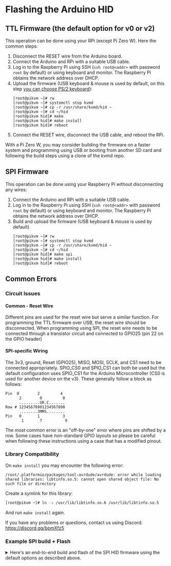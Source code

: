 # Flashing the Arduino HID

## TTL Firmware (the default option for v0 or v2)
This operation can be done using your RPi (except Pi Zero W). Here the common steps:

 1. Disconnect the RESET wire from the Arduino board.
 1. Connect the Arduino and RPi with a suitable USB cable.
 1. Log in to the Raspberry Pi using SSH (`ssh root@<addr>` with password `root` by default) or using keyboard and monitor. The Raspberry Pi obtains the network address over DHCP.
 1. Upload the firmware (USB keyboard & mouse is used by default, on this step [you can choose PS/2 keyboard](arduino_hid.md#ps2-keyboard)):
    ```shell
    [root@pikvm ~]# rw
    [root@pikvm ~]# systemctl stop kvmd
    [root@pikvm ~]# cp -r /usr/share/kvmd/hid ~
    [root@pikvm ~]# cd ~/hid
    [root@pikvm hid]# make
    [root@pikvm hid]# make install
    [root@pikvm hid]# reboot
    ```
 1. Connect the RESET wire, disconnect the USB cable, and reboot the RPi.

With a Pi Zero W, you may consider building the firmware on a faster system and programming using USB or booting from another SD card and following the build steps using a clone of the kvmd repo.

## SPI Firmware
This operation can be done using your Raspberry Pi without disconnecting any wires:

 1. Connect the Arduino and RPi with a suitable USB cable.
 1. Log in to the Raspberry Pi using SSH (`ssh root@<addr>` with password `root` by default) or using keyboard and monitor. The Raspberry Pi obtains the network address over DHCP.
 1. Build and upload the firmware (USB keyboard & mouse is used by default)
    ```shell
    [root@pikvm ~]# rw
    [root@pikvm ~]# systemctl stop kvmd
    [root@pikvm ~]# cp -r /usr/share/kvmd/hid ~
    [root@pikvm ~]# cd ~/hid
    [root@pikvm hid]# make spi
    [root@pikvm hid]# make install
    [root@pikvm hid]# reboot
    ```
## Common Errors

### Circuit Issues
#### Common - Reset Wire
Different pins are used for the reset wire but serve a similar function. For programming the TTL firmware over USB, the reset wire should be disconnected. When programming using SPI, the reset wire needs to be connected through a transistor circuit and connected to GPIO25 (pin 22 on the GPIO header)

#### SPI-specific Wiring
The 3v3, ground, Reset (GPIO25), MISO, MOSI, SCLK, and CS1 need to be connected appropriately. SPIO_CS0 and SPIO_CS1 can both be used but the default configuration uses SPIO_CS1 for the Arduino Microcontroller (CS0 is used for another device on the v3). These generally follow a block as follows:
```
Pin  0        2         4
      2        0         0
      .........GR.C.......
Row # 12345678901234567890
      ........3MMS........
Pin   0       1          3
       1       7          9
```

The most common error is an "off-by-one" error where pins are shifted by a row. Some cases have non-standard GPIO layouts so please be careful when following these instructions using a case that has a modified pinout.

### Library Compatibility
On `make install` you may encounter the following error:
```
/root/.platformio/packages/tool-avrdude/avrdude: error while loading shared libraries: libtinfo.so.5: cannot open shared object file: No such file or directory
```
Create a symlink for this library:
```bash
[root@pikvm ~]# ln -s /usr/lib/libtinfo.so.6 /usr/lib/libtinfo.so.5
```
And run `make install` again.

If you have any problems or questions, contact us using Discord: https://discord.gg/bpmXfz5

### Example SPI build + Flash
<details>
 <summary>Here's an end-to-end build and flash of the SPI HID firmware using the default options as described above.</summary>

```bash
[root@pikvm ~]# rw
[root@pikvm ~]# systemctl stop kvmd
[root@pikvm ~]# cp -r /usr/share/kvmd/hid ~
[root@pikvm ~]# cd ~/hid
[root@pikvm hid]# make spi
make _build E=spi
make[1]: Entering directory '/root/hid'
rm -f .current
platformio run --environment spi
************************************************************************************************************************************
If you like PlatformIO, please:
- follow us on Twitter to stay up-to-date on the latest project news > https://twitter.com/PlatformIO_Org
- star it on GitHub > https://github.com/platformio/platformio
- try PlatformIO IDE for embedded development > https://platformio.org/platformio-ide
************************************************************************************************************************************

Processing spi (platform: atmelavr; board: micro; framework: arduino)
------------------------------------------------------------------------------------------------------------------------------------
Platform Manager: Installing atmelavr
Unpacking  [####################################]  100%
Platform Manager: atmelavr @ 3.1.0 has been installed!
The platform 'atmelavr' has been successfully installed!
The rest of the packages will be installed later depending on your build environment.
Tool Manager: Installing platformio/toolchain-atmelavr @ ~1.50400.0
Downloading  [####################################]  100%
Unpacking  [####################################]  100%
Tool Manager: toolchain-atmelavr @ 1.50400.190710 has been installed!
Tool Manager: Installing platformio/framework-arduino-avr @ ~5.1.0
Downloading  [####################################]  100%
Unpacking  [####################################]  100%
Tool Manager: framework-arduino-avr @ 5.1.0 has been installed!
Tool Manager: Installing platformio/tool-avrdude @ *
Tool Manager: tool-avrdude @ 1.60300.200527 has been installed!
Tool Manager: Installing platformio/tool-scons @ ~4.40001.0
Unpacking  [####################################]  100%
Tool Manager: tool-scons @ 4.40001.0 has been installed!
Verbose mode can be enabled via `-v, --verbose` option
patch([], [])
patch([], [])
CONFIGURATION: https://docs.platformio.org/page/boards/atmelavr/micro.html
PLATFORM: Atmel AVR (3.1.0) > Arduino Micro
HARDWARE: ATMEGA32U4 16MHz, 2.50KB RAM, 28KB Flash
DEBUG: Current (simavr) On-board (simavr)
PACKAGES:
 - framework-arduino-avr 5.1.0
 - tool-avrdude 1.60300.200527 (6.3.0)
 - toolchain-atmelavr 1.50400.190710 (5.4.0)
LDF: Library Dependency Finder -> http://bit.ly/configure-pio-ldf
LDF Modes: Finder ~ chain, Compatibility ~ soft
Library Manager: Installing HID-Project @ 2.6.1
Library Manager: HID-Project @ 2.6.1 has been installed!
Library Manager: Installing git+https://github.com/Harvie/ps2dev#v0.0.3
git version 2.30.0
Cloning into '/root/hid/.platformio/.cache/tmp/pkg-installing-84arveu0'...
Note: switching to 'a043002178450772d72a58b0c42752a506fd4dea'.

You are in 'detached HEAD' state. You can look around, make experimental
changes and commit them, and you can discard any commits you make in this
state without impacting any branches by switching back to a branch.

If you want to create a new branch to retain commits you create, you may
do so (now or later) by using -c with the switch command. Example:

  git switch -c <new-branch-name>

Or undo this operation with:

  git switch -

Turn off this advice by setting config variable advice.detachedHead to false

Library Manager: ps2dev @ 0.0.3+sha.a043002 has been installed!
Library Manager: Installing digitalWriteFast @ 1.0.0
Library Manager: digitalWriteFast @ 1.0.0 has been installed!
Found 8 compatible libraries
Scanning dependencies...
Dependency Graph
|-- <HID-Project> 2.6.1
|   |-- <HID> 1.0
|-- <ps2dev> 0.0.3+sha.a043002
|-- <digitalWriteFast> 1.0.0
|-- <SPI> 1.0
Building in release mode
patch -p1 -d /root/hid/.platformio/packages/framework-arduino-avr < patches/no-main.patch
patching file cores/arduino/main.cpp
<lambda>([], [])
patch -p1 -d /root/hid/.platformio/packages/framework-arduino-avr < patches/optional-usb-serial.patch
patching file cores/arduino/PluggableUSB.cpp
patching file cores/arduino/USBCore.cpp
<lambda>([], [])
patch -p1 -d /root/hid/.platformio/packages/framework-arduino-avr < patches/get-plugged-endpoint.patch
patching file cores/arduino/PluggableUSB.h
<lambda>([], [])
patch -p1 -d /root/hid/.pio/libdeps/spi/HID-Project < patches/shut-up.patch
patching file src/KeyboardLayouts/ImprovedKeylayouts.h
<lambda>([], [])
patch -p1 -d /root/hid/.pio/libdeps/spi/HID-Project < patches/no-hid-singletones.patch
patching file src/SingleReport/BootKeyboard.cpp
patching file src/SingleReport/BootKeyboard.h
patching file src/SingleReport/BootMouse.cpp
patching file src/SingleReport/BootMouse.h
patching file src/SingleReport/SingleAbsoluteMouse.cpp
patching file src/SingleReport/SingleAbsoluteMouse.h
<lambda>([], [])
patch -p1 -d /root/hid/.pio/libdeps/spi/HID-Project < patches/absmouse-win-fix.patch
patching file src/SingleReport/SingleAbsoluteMouse.cpp
<lambda>([], [])
Compiling .pio/build/spi/src/main.cpp.o
Compiling .pio/build/spi/src/spi.cpp.o
Compiling .pio/build/spi/lib2d3/HID/HID.cpp.o
Compiling .pio/build/spi/libd81/HID-Project/MultiReport/AbsoluteMouse.cpp.o
Compiling .pio/build/spi/libd81/HID-Project/MultiReport/Consumer.cpp.o
Archiving .pio/build/spi/lib2d3/libHID.a
Indexing .pio/build/spi/lib2d3/libHID.a
Compiling .pio/build/spi/libd81/HID-Project/MultiReport/Gamepad.cpp.o
Compiling .pio/build/spi/libd81/HID-Project/MultiReport/ImprovedKeyboard.cpp.o
Compiling .pio/build/spi/libd81/HID-Project/MultiReport/ImprovedMouse.cpp.o
Compiling .pio/build/spi/libd81/HID-Project/MultiReport/NKROKeyboard.cpp.o
Compiling .pio/build/spi/libd81/HID-Project/MultiReport/SurfaceDial.cpp.o
Compiling .pio/build/spi/libd81/HID-Project/MultiReport/System.cpp.o
Compiling .pio/build/spi/libd81/HID-Project/SingleReport/BootKeyboard.cpp.o
Compiling .pio/build/spi/libd81/HID-Project/SingleReport/BootMouse.cpp.o
Compiling .pio/build/spi/libd81/HID-Project/SingleReport/RawHID.cpp.o
Compiling .pio/build/spi/libd81/HID-Project/SingleReport/SingleAbsoluteMouse.cpp.o
Compiling .pio/build/spi/libd81/HID-Project/SingleReport/SingleConsumer.cpp.o
Compiling .pio/build/spi/libd81/HID-Project/SingleReport/SingleGamepad.cpp.o
Compiling .pio/build/spi/libd81/HID-Project/SingleReport/SingleNKROKeyboard.cpp.o
Compiling .pio/build/spi/libd81/HID-Project/SingleReport/SingleSystem.cpp.o
Compiling .pio/build/spi/libd81/HID-Project/port/samd.cpp.o
Compiling .pio/build/spi/libeaf/ps2dev/ps2dev.cpp.o
Archiving .pio/build/spi/lib822/libdigitalWriteFast.a
Indexing .pio/build/spi/lib822/libdigitalWriteFast.a
Compiling .pio/build/spi/lib519/SPI/SPI.cpp.o
.pio/libdeps/spi/ps2dev/src/ps2dev.cpp: In member function 'int PS2dev::keyboard_reply(unsigned char, unsigned char*)':
.pio/libdeps/spi/ps2dev/src/ps2dev.cpp:243:17: warning: variable 'enabled' set but not used [-Wunused-but-set-variable]
   unsigned char enabled;
                 ^
Archiving .pio/build/spi/libd81/libHID-Project.a
Archiving .pio/build/spi/libFrameworkArduinoVariant.a
Indexing .pio/build/spi/libFrameworkArduinoVariant.a
Indexing .pio/build/spi/libd81/libHID-Project.a
Compiling .pio/build/spi/FrameworkArduino/CDC.cpp.o
Archiving .pio/build/spi/lib519/libSPI.a
Archiving .pio/build/spi/libeaf/libps2dev.a
Indexing .pio/build/spi/lib519/libSPI.a
Indexing .pio/build/spi/libeaf/libps2dev.a
Compiling .pio/build/spi/FrameworkArduino/HardwareSerial.cpp.o
Compiling .pio/build/spi/FrameworkArduino/HardwareSerial0.cpp.o
Compiling .pio/build/spi/FrameworkArduino/HardwareSerial1.cpp.o
Compiling .pio/build/spi/FrameworkArduino/HardwareSerial2.cpp.o
Compiling .pio/build/spi/FrameworkArduino/HardwareSerial3.cpp.o
Compiling .pio/build/spi/FrameworkArduino/IPAddress.cpp.o
Compiling .pio/build/spi/FrameworkArduino/PluggableUSB.cpp.o
Compiling .pio/build/spi/FrameworkArduino/Print.cpp.o
Compiling .pio/build/spi/FrameworkArduino/Stream.cpp.o
Compiling .pio/build/spi/FrameworkArduino/Tone.cpp.o
Compiling .pio/build/spi/FrameworkArduino/USBCore.cpp.o
Compiling .pio/build/spi/FrameworkArduino/WInterrupts.c.o
Compiling .pio/build/spi/FrameworkArduino/WMath.cpp.o
.platformio/packages/framework-arduino-avr/cores/arduino/USBCore.cpp: In function 'bool ClassInterfaceRequest(USBSetup&)':
.platformio/packages/framework-arduino-avr/cores/arduino/USBCore.cpp:378:5: warning: unused variable 'i' [-Wunused-variable]
  u8 i = setup.wIndex;
     ^
Compiling .pio/build/spi/FrameworkArduino/WString.cpp.o
Compiling .pio/build/spi/FrameworkArduino/abi.cpp.o
Compiling .pio/build/spi/FrameworkArduino/hooks.c.o
Compiling .pio/build/spi/FrameworkArduino/main.cpp.o
Compiling .pio/build/spi/FrameworkArduino/new.cpp.o
Compiling .pio/build/spi/FrameworkArduino/wiring.c.o
Compiling .pio/build/spi/FrameworkArduino/wiring_analog.c.o
Compiling .pio/build/spi/FrameworkArduino/wiring_digital.c.o
Compiling .pio/build/spi/FrameworkArduino/wiring_pulse.S.o
Compiling .pio/build/spi/FrameworkArduino/wiring_pulse.c.o
Compiling .pio/build/spi/FrameworkArduino/wiring_shift.c.o
Archiving .pio/build/spi/libFrameworkArduino.a
Indexing .pio/build/spi/libFrameworkArduino.a
Linking .pio/build/spi/firmware.elf
Building .pio/build/spi/firmware.hex
Checking size .pio/build/spi/firmware.elf
Advanced Memory Usage is available via "PlatformIO Home > Project Inspect"
RAM:   [=         ]   9.9% (used 253 bytes from 2560 bytes)
Flash: [===       ]  34.7% (used 9952 bytes from 28672 bytes)
=================================================== [SUCCESS] Took 56.86 seconds ===================================================

Environment    Status    Duration
-------------  --------  ------------
spi            SUCCESS   00:00:56.861
=================================================== 1 succeeded in 00:00:56.861 ===================================================

************************************************************************************************************************************
There is a new version 5.1.0 of PlatformIO available.
Please upgrade it via `platformio upgrade` or `pip install -U platformio` command.
Changes: https://docs.platformio.org/en/latest/history.html
************************************************************************************************************************************

echo -n spi > .current
make[1]: Leaving directory '/root/hid'
[root@pikvm hid]# make install
platformio run --environment spi --target upload
Processing spi (platform: atmelavr; board: micro; framework: arduino)
------------------------------------------------------------------------------------------------------------------------------------
Verbose mode can be enabled via `-v, --verbose` option
CONFIGURATION: https://docs.platformio.org/page/boards/atmelavr/micro.html
PLATFORM: Atmel AVR (3.1.0) > Arduino Micro
HARDWARE: ATMEGA32U4 16MHz, 2.50KB RAM, 28KB Flash
DEBUG: Current (simavr) On-board (simavr)
PACKAGES:
 - framework-arduino-avr 5.1.0
 - tool-avrdude 1.60300.200527 (6.3.0)
 - toolchain-atmelavr 1.50400.190710 (5.4.0)
LDF: Library Dependency Finder -> http://bit.ly/configure-pio-ldf
LDF Modes: Finder ~ chain, Compatibility ~ soft
Found 8 compatible libraries
Scanning dependencies...
Dependency Graph
|-- <HID-Project> 2.6.1
|   |-- <HID> 1.0
|-- <ps2dev> 0.0.3+sha.a043002
|-- <digitalWriteFast> 1.0.0
|-- <SPI> 1.0
Building in release mode
Checking size .pio/build/spi/firmware.elf
Advanced Memory Usage is available via "PlatformIO Home > Project Inspect"
RAM:   [=         ]   9.9% (used 253 bytes from 2560 bytes)
Flash: [===       ]  34.7% (used 9952 bytes from 28672 bytes)
Configuring upload protocol...
AVAILABLE: custom
CURRENT: upload_protocol = custom
Uploading .pio/build/spi/firmware.hex

avrdude: AVR device initialized and ready to accept instructions

Reading | ################################################## | 100% 0.00s

avrdude: Device signature = 0x1e9587 (probably m32u4)
avrdude: NOTE: "flash" memory has been specified, an erase cycle will be performed
         To disable this feature, specify the -D option.
avrdude: erasing chip
avrdude: reading input file ".pio/build/spi/firmware.hex"
avrdude: writing flash (9952 bytes):

Writing | ################################################## | 100% 2.78s

avrdude: 9952 bytes of flash written
avrdude: verifying flash memory against .pio/build/spi/firmware.hex:
avrdude: load data flash data from input file .pio/build/spi/firmware.hex:
avrdude: input file .pio/build/spi/firmware.hex contains 9952 bytes
avrdude: reading on-chip flash data:

Reading | ################################################## | 100% 2.33s

avrdude: verifying ...
avrdude: 9952 bytes of flash verified

avrdude: safemode: Fuses OK (E:CB, H:D8, L:FF)

avrdude done.  Thank you.

=================================================== [SUCCESS] Took 7.54 seconds ===================================================

Environment    Status    Duration
-------------  --------  ------------
spi            SUCCESS   00:00:07.536
=================================================== 1 succeeded in 00:00:07.536 ===================================================
[root@pikvm hid]# reboot
```

</details>
